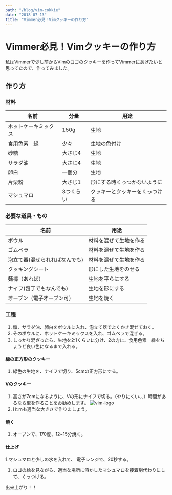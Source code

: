 ```yaml
---
path: "/blog/vim-cokkie"
date: "2018-07-13"
title: "Vimmer必見！Vimクッキーの作り方"
---
```


# Vimmer必見！Vimクッキーの作り方
私はVimmerで少し前からVimのロゴのクッキーを作ってVimmerにあげたいと思ってたので、作ってみました。

## 作り方

### 材料

|名前|分量|用途|
|-|-|-|
|ホットケーキミックス|150g|生地|
| 食用色素　緑 |少々|生地の色付け|
|砂糖|大さじ4|生地|
|サラダ油|大さじ4|生地|
|卵白|一個分|生地|
|片栗粉|大さじ1|形にする時くっつかないように|
|マシュマロ|3つくらい|クッキーとクッキーをくっつける|

### 必要な道具・もの

|名前|用途|
|-|-|
|ボウル|材料を混ぜて生地を作る|
|ゴムベラ|材料を混ぜて生地を作る|
|泡立て器(混ぜられればなんでも)|材料を混ぜて生地を作る|
|クッキングシート|形にした生地をのせる|
|麺棒（あれば）|生地を平らにする|
|ナイフ(包丁でもなんでも)|生地を形にする|
|オーブン（電子オーブン可）|生地を焼く|

### 工程

1. 糖、サラダ油、卵白をボウルに入れ、泡立て器でよくかき混ぜておく。
1. そのボウルに、ホットケーキミックスを入れ、ゴムベラで混ぜる。
1. しっかり混ざったら、生地を2:1くらいに分け、2の方に、食用色素　緑をちょうど良い色になるまで入れる。

#### 緑の正方形のクッキー

1. 緑色の生地を、ナイフで切り、5cmの正方形にする。
#### Vのクッキー
1. 高さが7cmになるように、Vの形にナイフで切る。（やりにくい、、）時間があるなら型を作ることをお勧めします。
![vim-logo](https://www.kaoriya.net/blog/2013/12/06/vimlogo-564x564.png)
1. iとmも適当な大きさで作りましょう。
#### 焼く
1. オーブンで、170度、12~15分焼く。
#### 仕上げ
1.マシュマロと少しの水を入れて、 電子レンジで、20秒する。
1. ロゴの絵を見ながら、適当な場所に溶かしたマシュマロを接着剤代わりにして、くっつける。

出来上がり！！
